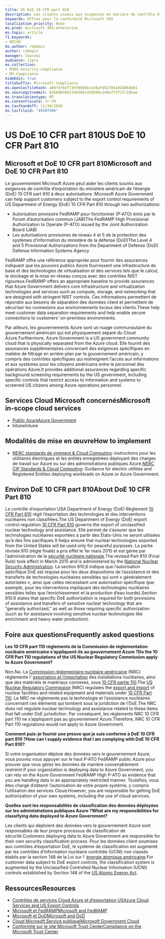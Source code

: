 ```yaml
---
title: US DoE 10 CFR part 810
description: Les clients soumis aux exigences en matière de contrôle d’exportation de US DoE 10 CFR part 810 peuvent utiliser le gouvernement Azure.
keywords: Offres pour la conformité Microsoft 365
localization_priority: None
ms.prod: microsoft-365-enterprise
ms.topic: article
f1.keywords:
- NOCSH
ms.author: robmazz
author: robmazz
manager: laurawi
audience: itpro
ms.collection:
- M365-security-compliance
- MS-Compliance
hideEdit: true
titleSuffix: Microsoft Compliance
ms.openlocfilehash: a09f4f6df73ef09dbbce26afd91704181886dd01
ms.sourcegitcommit: 626b0076d133e588cd28598c149a7f272fc18bae
ms.translationtype: MT
ms.contentlocale: fr-FR
ms.lasthandoff: 11/30/2020
ms.locfileid: "49507506"
---
```

# <a name="us-doe-10-cfr-part-810"></a><span data-ttu-id="a467a-104">US DoE 10 CFR part 810</span><span class="sxs-lookup"><span data-stu-id="a467a-104">US DoE 10 CFR Part 810</span></span>

## <a name="microsoft-and-doe-10-cfr-part-810"></a><span data-ttu-id="a467a-105">Microsoft et DoE 10 CFR part 810</span><span class="sxs-lookup"><span data-stu-id="a467a-105">Microsoft and DoE 10 CFR Part 810</span></span>

<span data-ttu-id="a467a-106">Le gouvernement Microsoft Azure peut aider les clients soumis aux exigences de contrôle d’exportation du ministère américain de l’énergie (DoE) 10 CFR part 810 à deux autorisations :</span><span class="sxs-lookup"><span data-stu-id="a467a-106">Microsoft Azure Government can help support customers subject to the export control requirements of US Department of Energy (DoE) 10 CFR Part 810 through two authorizations:</span></span>

- <span data-ttu-id="a467a-107">Autorisation provisoire FedRAMP pour fonctionner (P-ATO) émis par le Forum d’autorisation commun (JAB)</span><span class="sxs-lookup"><span data-stu-id="a467a-107">The FedRAMP High Provisional Authorization to Operate (P-ATO) issued by the Joint Authorization Board (JAB)</span></span>
- <span data-ttu-id="a467a-108">Les autorisations provisoires de niveau 4 et 5 de la protection des systèmes d’information du ministère de la défense (DoD)</span><span class="sxs-lookup"><span data-stu-id="a467a-108">The Level 4 and 5 Provisional Authorizations from the Department of Defense (DoD) Defense Information Systems Agency</span></span>

<span data-ttu-id="a467a-109">FedRAMP offre une référence appropriée pour fournir des assurances indiquant que les pouvoirs publics Azure fournissent une infrastructure de base et des technologies de virtualisation et des services tels que le calcul, le stockage et la mise en réseau conçus avec des contrôles NIST rigoureux.</span><span class="sxs-lookup"><span data-stu-id="a467a-109">FedRAMP offers an appropriate baseline to provide assurances that Azure Government delivers core infrastructure and virtualization technologies and services such as compute, storage, and networking that are designed with stringent NIST controls.</span></span> <span data-ttu-id="a467a-110">Ces informations permettent de répondre aux besoins de séparation des données client et permettent de sécuriser les connexions aux environnements locaux des clients.</span><span class="sxs-lookup"><span data-stu-id="a467a-110">These help meet customer data separation requirements and help enable secure connections to customers’ on-premises environments.</span></span>

<span data-ttu-id="a467a-111">Par ailleurs, les gouvernements Azure sont un nuage communautaire du gouvernement américain qui est physiquement séparé du Cloud Azure.</span><span class="sxs-lookup"><span data-stu-id="a467a-111">Furthermore, Azure Government is a US government community cloud that is physically separated from the Azure cloud.</span></span> <span data-ttu-id="a467a-112">Elle fournit des assurances supplémentaires concernant des exigences spécifiques en matière de filtrage en arrière-plan par le gouvernement américain, y compris des contrôles spécifiques qui restreignent l’accès aux informations et aux systèmes pour les citoyens américains entre le personnel des opérations Azure.</span><span class="sxs-lookup"><span data-stu-id="a467a-112">It provides additional assurances regarding specific background screening requirements by the US government, including specific controls that restrict access to information and systems to screened US citizens among Azure operations personnel.</span></span>

## <a name="microsoft-in-scope-cloud-services"></a><span data-ttu-id="a467a-113">Services Cloud Microsoft concernés</span><span class="sxs-lookup"><span data-stu-id="a467a-113">Microsoft in-scope cloud services</span></span>

- [<span data-ttu-id="a467a-114">Public Azure</span><span class="sxs-lookup"><span data-stu-id="a467a-114">Azure Government</span></span>](https://aka.ms/AzureCompliance)
- <span data-ttu-id="a467a-115">Intune</span><span class="sxs-lookup"><span data-stu-id="a467a-115">Intune</span></span>

## <a name="how-to-implement"></a><span data-ttu-id="a467a-116">Modalités de mise en œuvre</span><span class="sxs-lookup"><span data-stu-id="a467a-116">How to implement</span></span>

- <span data-ttu-id="a467a-117">[NERC standards de virement & Cloud Computing](https://aka.ms/AzureNERC): instructions pour les utilitaires électriques et les entités enregistrées déployant des charges de travail sur Azure ou sur des administrations publiques Azure.</span><span class="sxs-lookup"><span data-stu-id="a467a-117">[NERC CIP Standards & Cloud Computing](https://aka.ms/AzureNERC): Guidance for electric utilities and Registered Entities deploying workloads on Azure or Azure Government.</span></span>

## <a name="about-doe-10-cfr-part-810"></a><span data-ttu-id="a467a-118">Environ DoE 10 CFR part 810</span><span class="sxs-lookup"><span data-stu-id="a467a-118">About DoE 10 CFR Part 810</span></span>

<span data-ttu-id="a467a-119">Le contrôle d’exportation USA Department of Energy (DoE) Règlement [10 CFR Part 810](https://www.govinfo.gov/content/pkg/FR-2015-02-23/pdf/2015-03479.pdf) régit l’exportation des technologies et des interventions nucléaires non classifiées.</span><span class="sxs-lookup"><span data-stu-id="a467a-119">The US Department of Energy (DoE) export control regulation [10 CFR Part 810](https://www.govinfo.gov/content/pkg/FR-2015-02-23/pdf/2015-03479.pdf) governs the export of unclassified nuclear technology and assistance.</span></span> <span data-ttu-id="a467a-120">Elle permet de s’assurer que les technologies nucléaires exportées à partir des États-Unis ne seront utilisées qu’à des fins pacifiques.</span><span class="sxs-lookup"><span data-stu-id="a467a-120">It helps ensure that nuclear technologies exported from the United States will be used only for peaceful purposes.</span></span> <span data-ttu-id="a467a-121">La partie révisée 810 (règle finale) a pris effet le 1er mars 2015 et est gérée par l’administration de la [sécurité nucléaire nationale](https://www.energy.gov/nnsa/national-nuclear-security-administration).</span><span class="sxs-lookup"><span data-stu-id="a467a-121">The revised Part 810 (Final Rule) took effect in March 2015 and is administered by the [National Nuclear Security Administration](https://www.energy.gov/nnsa/national-nuclear-security-administration).</span></span> <span data-ttu-id="a467a-122">La section 810,6 indique que l’autorisation spécifique DoE est requise pour les deux dispositions de l’assistance et des transferts de technologies nucléaires sensibles qui sont « généralement autorisées », ainsi que celles nécessitant une autorisation spécifique (par exemple, pour les interventions impliquant des technologies nucléaires sensibles telles que l’enrichissement et la production d’eau lourde).</span><span class="sxs-lookup"><span data-stu-id="a467a-122">Section 810.6 states that specific DoE authorization is required for both provisions of assistance and transfers of sensitive nuclear technology that are “generally authorized,” as well as those requiring specific authorization (such as for assistance involving sensitive nuclear technologies like enrichment and heavy water production).</span></span>

## <a name="frequently-asked-questions"></a><span data-ttu-id="a467a-123">Foire aux questions</span><span class="sxs-lookup"><span data-stu-id="a467a-123">Frequently asked questions</span></span>

<span data-ttu-id="a467a-124">**Les 10 CFR part 110 règlements de la Commission de réglementation nucléaire américaine s’appliquent-ils au gouvernement Azure ?**</span><span class="sxs-lookup"><span data-stu-id="a467a-124">**Do the 10 CFR Part 110 regulations of the US Nuclear Regulatory Commission apply to Azure Government?**</span></span>

<span data-ttu-id="a467a-125">Non.</span><span class="sxs-lookup"><span data-stu-id="a467a-125">No.</span></span> <span data-ttu-id="a467a-126">La [Commission réglementaire nucléaire américaine](https://www.nrc.gov/) (NRC) réglemente l' [exportation et l’importation](https://www.nrc.gov/about-nrc/ip/export-import.html) des installations nucléaires, ainsi que des matériels et matériaux connexes, sous [10 CFR partie 110](https://www.nrc.gov/reading-rm/doc-collections/cfr/part110/).</span><span class="sxs-lookup"><span data-stu-id="a467a-126">The [US Nuclear Regulatory Commission](https://www.nrc.gov/) (NRC) regulates the [export and import](https://www.nrc.gov/about-nrc/ip/export-import.html) of nuclear facilities and related equipment and materials under [10 CFR Part 110](https://www.nrc.gov/reading-rm/doc-collections/cfr/part110/).</span></span> <span data-ttu-id="a467a-127">Le NRC ne réglemente pas la technologie et l’assistance nucléaires concernant ces éléments qui tombent sous la juridiction de l’DoE.</span><span class="sxs-lookup"><span data-stu-id="a467a-127">The NRC does not regulate nuclear technology and assistance related to these items that fall under DoE jurisdiction.</span></span> <span data-ttu-id="a467a-128">Par conséquent, les règlements NRC 10 CFR part 110 ne s’appliquent pas au gouvernement Azure.</span><span class="sxs-lookup"><span data-stu-id="a467a-128">Therefore, NRC 10 CFR Part 110 regulations would not apply to Azure Government.</span></span>

<span data-ttu-id="a467a-129">**Comment puis-je fournir une preuve que je suis conforme à DoE 10 CFR part 810 ?**</span><span class="sxs-lookup"><span data-stu-id="a467a-129">**How can I supply evidence that I am complying with DoE 10 CFR Part 810?**</span></span>

<span data-ttu-id="a467a-130">Si votre organisation déploie des données vers le gouvernement Azure, vous pouvez vous appuyer sur le haut P-ATO FedRAMP public Azure pour prouver que vous gérez les données de manière convenablement restreint.</span><span class="sxs-lookup"><span data-stu-id="a467a-130">If your organization is deploying data to Azure Government, you can rely on the Azure Government FedRAMP High P-ATO as evidence that you are handling data in an appropriately restricted manner.</span></span> <span data-ttu-id="a467a-131">Toutefois, vous êtes chargé d’obtenir l’autorisation de votre propre système, y compris l’utilisation des services Cloud.</span><span class="sxs-lookup"><span data-stu-id="a467a-131">However, you are responsible for getting DoE authorization of your own systems, including the use of cloud services.</span></span>

<span data-ttu-id="a467a-132">**Quelles sont les responsabilités de classification des données déployées sur les administrations publiques Azure ?**</span><span class="sxs-lookup"><span data-stu-id="a467a-132">**What are my responsibilities for classifying data deployed to Azure Government?**</span></span>

<span data-ttu-id="a467a-133">Les clients qui déploient des données vers le gouvernement Azure sont responsables de leur propre processus de classification de sécurité.</span><span class="sxs-lookup"><span data-stu-id="a467a-133">Customers deploying data to Azure Government are responsible for their own security classification process.</span></span> <span data-ttu-id="a467a-134">Pour les données client soumises aux contrôles d’exportation DoE, le système de classification est augmenté par les contrôles d’information nucléaire contrôlée (UCNI) non classés établis par la section 148 de la Loi sur l' [énergie atomique américaine](https://www.epa.gov/laws-regulations/summary-atomic-energy-act).</span><span class="sxs-lookup"><span data-stu-id="a467a-134">For customer data subject to DoE export controls, the classification system is augmented by the Unclassified Controlled Nuclear Information (UCNI) controls established by Section 148 of the [US Atomic Energy Act](https://www.epa.gov/laws-regulations/summary-atomic-energy-act).</span></span>

## <a name="resources"></a><span data-ttu-id="a467a-135">Ressources</span><span class="sxs-lookup"><span data-stu-id="a467a-135">Resources</span></span>

- [<span data-ttu-id="a467a-136">Contrôles de services Cloud Azure et d’exportation US</span><span class="sxs-lookup"><span data-stu-id="a467a-136">Azure Cloud Services and US Export Controls</span></span>](https://servicetrust.microsoft.com/ViewPage/TrustDocuments?command=Download&downloadType=Document&downloadId=c24c11f2-2cd4-444a-9160-19762855ad3a&docTab=6d000410-c9e9-11e7-9a91-892aae8839ad_FAQ_and_White_Papers)
- [<span data-ttu-id="a467a-137">Microsoft et FedRAMP</span><span class="sxs-lookup"><span data-stu-id="a467a-137">Microsoft and FedRAMP</span></span>](offering-fedramp.md)
- [<span data-ttu-id="a467a-138">Microsoft et DoD</span><span class="sxs-lookup"><span data-stu-id="a467a-138">Microsoft and DoD</span></span>](offering-dod-disa-l2-l4-l5.md)
- [<span data-ttu-id="a467a-139">Cloud Microsoft Service publique</span><span class="sxs-lookup"><span data-stu-id="a467a-139">Microsoft Government Cloud</span></span>](https://www.microsoft.com/enterprise/government)
- [<span data-ttu-id="a467a-140">Conformité sur le site Microsoft Trust Center</span><span class="sxs-lookup"><span data-stu-id="a467a-140">Compliance on the Microsoft Trust Center</span></span>](https://www.microsoft.com/trust-center/compliance/compliance-overview)
